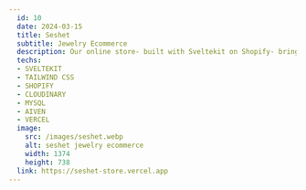 ```yaml
---
  id: 10
  date: 2024-03-15
  title: Seshet
  subtitle: Jewelry Ecommerce
  description: Our online store- built with Sveltekit on Shopify- brings you a curated selection of exquisite pieces to elevate your look. Whether you're shopping for yourself or browsing for a gift.
  techs: 
  - SVELTEKIT
  - TAILWIND CSS
  - SHOPIFY
  - CLOUDINARY
  - MYSQL
  - AIVEN
  - VERCEL
  image:
    src: /images/seshet.webp
    alt: seshet jewelry ecommerce
    width: 1374
    height: 738
  link: https://seshet-store.vercel.app
---
```

